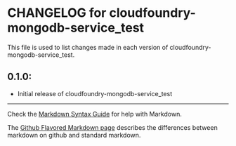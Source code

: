 # CHANGELOG for cloudfoundry-mongodb-service_test

This file is used to list changes made in each version of cloudfoundry-mongodb-service_test.

## 0.1.0:

* Initial release of cloudfoundry-mongodb-service_test

- - - 
Check the [Markdown Syntax Guide](http://daringfireball.net/projects/markdown/syntax) for help with Markdown.

The [Github Flavored Markdown page](http://github.github.com/github-flavored-markdown/) describes the differences between markdown on github and standard markdown.
